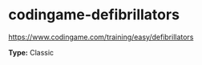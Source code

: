 # codingame-defibrillators

https://www.codingame.com/training/easy/defibrillators

**Type:** Classic
